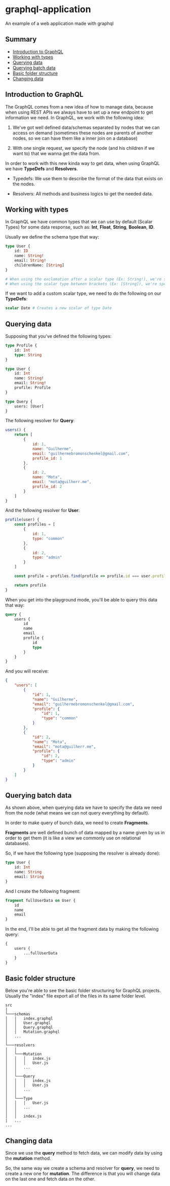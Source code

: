 # graphql-application
An example of a web application made with graphql

## Summary

- [ Introduction to GraphQL ](#introduction-to-graphql)
- [ Working with types](#working-with-types)
- [ Querying data](#querying-data)
- [ Querying batch data](#querying-batch-data)
- [ Basic folder structure ](#basic-folder-structure)
- [ Changing data](#changing-data)

<a name="introduction-to-graphql"></a>

## Introduction to GraphQL

The GraphQL comes from a new idea of how to manage data, because when using REST APIs we always have to set up a new endpoint to get information we need. In GraphQL, we work with the following idea:

1. We've got well defined data/schemas separated by nodes that we can access on demand (sometimes these nodes are parents of another nodes, so we can have them like a inner join on a database)

2. With one single request, we specify the node (and his children if we want to) that we wanna get the data from.

In order to work with this new kinda way to get data, when using GraphQL we have **TypeDefs** and **Resolvers**.

- Typedefs: We use them to describe the format of the data that exists on the nodes.

- Resolvers: All methods and business logics to get the needed data.

<a name="working-with-types"></a>

## Working with types

In GraphQL we have common types that we can use by default (Scalar Types) for some data response, such as: **Int**, **Float**, **String**, **Boolean**, **ID**.

Usually we define the schema type that way:
```graphql
type User {
	id: ID
	name: String!
	email: String!
	childrenName: [String]
}

# When using the exclamation after a scalar type (Ex: String!), we're saying that this field must be provided.
# When using the scalar type between brackets (Ex: [String]), we're specifying that's a array of the given scalar type.
```

If we want to add a custom scalar type, we need to do the following on our **TypeDefs**:
```graphql
scalar Date # Creates a new scalar of type Date
```

<a name="querying-data"></a>

## Querying data
Supposing that you've defined the following types:
```graphql
type Profile {
	id: Int
	type: String
}

type User {
	id: Int
	name: String!
	email: String!
	profile: Profile
}

type Query {
	users: [User]
}
```

The following resolver for **Query**:
```js
users() {
	return [
		{
			id: 1,
			name: "Guilherme",
			email: "guilhermebromonschenkel@gmail.com",
			profile_id: 1
		},
		{
			id: 2,
			name: "Mota",
			email: "mota@guilherr.me",
			profile_id: 2
		}
	]
}
```

And the following resolver for **User**:
```js
profile(user) {
	const profiles = [
		{
			id: 1,
			type: "common"
		},
		{
			id: 2,
			type: "admin"
		}
	]

	const profile = profiles.find(profile => profile.id === user.profile_id)

	return profile
}
```

When you get into the playground mode, you'll be able to query this data that way:
```graphql
query {
	users {
		id
		name
		email
		profile {
			id
			type
		}
	}
}
```

And you will receive:
```json
{
	"users": [
		{
			"id": 1,
			"name": "Guilherme",
			"email": "guilhermebromonschenkel@gmail.com",
			"profile": {
				"id": 1,
				"type": "common"
			}
		},
		{
			"id": 2,
			"name": "Mota",
			"email": "mota@guilherr.me",
			"profile": {
				"id": 2,
				"type": "admin"
			}
		}
	]
}
```

<a name="querying-batch-data"></a>

## Querying batch data

As shown above, when querying data we have to specify the data we need from the node (what means we can not query everything by default).

In order to make query of bunch data, we need to create **Fragments**.

**Fragments** are well defined bunch of data mapped by a name given by us in order to get them (it is like a view we commonly use on relational databases).

So, if we have the following type (supposing the resolver is already done):
```graphql
type User {
	id: Int
	name: String
	email: String
}
```

And I create the following fragment:
```graphql
fragment fullUserData on User {
	id
	name
	email
}
```

In the end, I'll be able to get all the fragment data by making the following query:
```graphql
{
	users {
		...fullUserData
	}
}
```

<a name="basic-folder-structure"></a>

## Basic folder structure
Below you're able to see the basic folder structuring for GraphQL projects. Usually the "index" file export all of the files in its same folder level.
```
src
│
└───schemas
│   │   index.graphql
│   │   User.graphql
│   │   Query.graphql
│   │   Mutation.graphql
│   ...
│
└───resolvers
│   │
│   └───Mutation
│   │   │   index.js
│   │   │   User.js
│   │   ...
│   │
│   └───Query
│   │   │   index.js
│   │   │   User.js
│   │   ...
│   │
│   └───Type
│   │   │   User.js
│   │   ...
│   │
│   │   index.js
|   ...
...
```

<a name="changing-data"></a>

## Changing data
Since we use the **query** method to fetch data, we can modify data by using the **mutation** method.

So, the same way we create a schema and resolver for **query**, we need to create a new one for **mutation**. The difference is that you will change data on the last one and fetch data on the other.